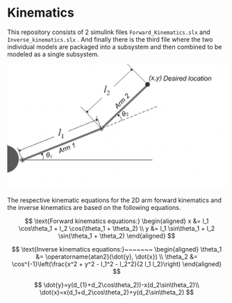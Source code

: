 # Kinematics

This repository consists of 2 simulink files `Forward_Kinematics.slx` and `Inverse_kinematics.slx` . And finally there is the third file where the two individual models are packaged into a subsystem and then combined to be modeled as a single subsystem. 

![Kinematics](kinematics.png)

The respective kinematic equations for the 2D arm forward kinematics and the inverse kinematics are based on the following equations. 

$$
\text{Forward kinematics equations:}
\begin{aligned}
x &= l_1 \cos\theta_1 + l_2 \cos(\theta_1 + \theta_2) \\
y &= l_1 \sin\theta_1 + l_2 \sin(\theta_1 + \theta_2)
\end{aligned}
$$

$$
\text{Inverse kinematics equations:}~~~~~~~
\begin{aligned}
\theta_1 &= \operatorname{atan2}(\dot{y}, \dot{x})  \\
\theta_2 &= \cos^{-1}\left(\frac{x^2 + y^2 - l_1^2 - l_2^2}{2 l_1 l_2}\right)
\end{aligned}
$$

$$
\dot{y}=y(d_{1}+d_2\cos\theta_2))-x(d_2\sin\theta_2)\\
\dot{x}=x(d_1+d_2\cos\theta_2)+y(d_2\sin\theta_2)
$$
